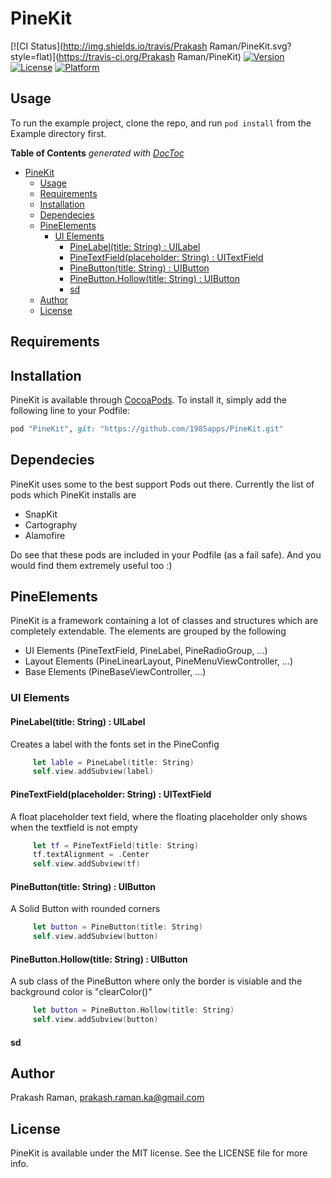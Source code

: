 # PineKit

[![CI Status](http://img.shields.io/travis/Prakash Raman/PineKit.svg?style=flat)](https://travis-ci.org/Prakash Raman/PineKit)
[![Version](https://img.shields.io/cocoapods/v/PineKit.svg?style=flat)](http://cocoapods.org/pods/PineKit)
[![License](https://img.shields.io/cocoapods/l/PineKit.svg?style=flat)](http://cocoapods.org/pods/PineKit)
[![Platform](https://img.shields.io/cocoapods/p/PineKit.svg?style=flat)](http://cocoapods.org/pods/PineKit)

## Usage

To run the example project, clone the repo, and run `pod install` from the Example directory first.

**Table of Contents**  *generated with [DocToc](http://doctoc.herokuapp.com/)*

- [PineKit](#)
	- [Usage](#)
	- [Requirements](#)
	- [Installation](#)
	- [Dependecies](#)
	- [PineElements](#)
		- [UI Elements](#)
			- [PineLabel(title: String) : UILabel](#)
			- [PineTextField(placeholder: String) : UITextField](#)
			- [PineButton(title: String) : UIButton](#)
			- [PineButton.Hollow(title: String) : UIButton](#)
			- [sd](#)
	- [Author](#)
	- [License](#)

## Requirements

## Installation

PineKit is available through [CocoaPods](http://cocoapods.org). To install
it, simply add the following line to your Podfile:

```ruby
pod "PineKit", git: "https://github.com/1985apps/PineKit.git"
```

## Dependecies
PineKit uses some to the best support Pods out there. Currently the list of pods which PineKit installs are
- SnapKit
- Cartography
- Alamofire

Do see that these pods are included in your Podfile (as a fail safe). And you would find them extremely useful too :)

## PineElements
PineKit is a framework containing a lot of classes and structures which are completely extendable. The elements are grouped by the following

- UI Elements (PineTextField, PineLabel, PineRadioGroup, ...)
- Layout Elements (PineLinearLayout, PineMenuViewController, ...)
- Base Elements (PineBaseViewController, ...)

### UI Elements
#### PineLabel(title: String) : UILabel
Creates a label with the fonts set in the PineConfig

```swift
     let lable = PineLabel(title: String)
     self.view.addSubview(label)
```

#### PineTextField(placeholder: String) : UITextField
A float placeholder text field, where the floating placeholder only shows when the textfield is not empty

```swift
     let tf = PineTextField(title: String)
     tf.textAlignment = .Center
     self.view.addSubview(tf)
```

#### PineButton(title: String) : UIButton
A Solid Button with rounded corners

```swift
     let button = PineButton(title: String)
     self.view.addSubview(button)
```

#### PineButton.Hollow(title: String) : UIButton
A sub class of the PineButton where only the border is visiable and the background color is "clearColor()"

```swift
     let button = PineButton.Hollow(title: String)
     self.view.addSubview(button)
```

#### sd

## Author

Prakash Raman, prakash.raman.ka@gmail.com

## License

PineKit is available under the MIT license. See the LICENSE file for more info.
